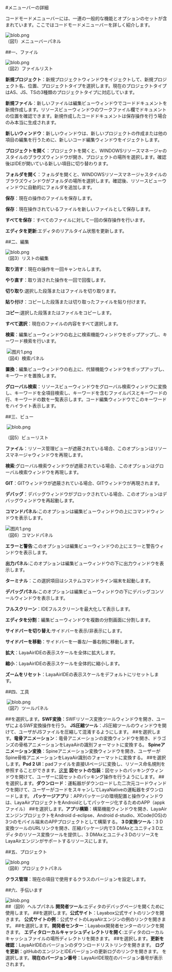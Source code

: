 #メニューバーの詳細

コードモードメニューバーには、一連の一般的な機能とオプションのセットが含まれています。ここではコードモードメニューバーを詳しく紹介します。

 ![blob.png](img/1.png)<br/>
（図1）メニューバーパネル



 



##一、ファイル

​![blob.png](img/2.png)<br/>
（図2）ファイルリスト



​**新規プロジェクト**：新規プロジェクトウィンドウをイジェクトして、新規プロジェクト名、位置、プロジェクトタイプを選択します。現在のプロジェクトタイプはAS、JS、TSの3種類のプロジェクトタイプに対応しています。

​**新規ファイル**：新しいファイルは編集ビューウィンドウでコードドキュメントを新規作成します。リソースビューウィンドウのワークファイル欄でドキュメントの位置を確認できます。新規作成したコードドキュメントは保存操作を行う場合のみ本当に生成されます。

​**新しいウィンドウ**：新しいウィンドウは、新しいプロジェクトの作成または他の項目の編集を行うために、新しいコード編集ウィンドウをイジェクトします。

​**プロジェクトを開く**：プロジェクトを開くと、WINDOWSリソースマネージャのスタイルのブラウズウィンドウが開き、プロジェクトの場所を選択します。確認後はIDEが開いている新しい項目に切り替わります。

​**フォルダを開く**：フォルダを開くと、WINDOWSリソースマネージャスタイルのブラウズウィンドウがフォルダの場所を選択します。確認後、リソースビューウィンドウに自動的にフォルダを追加します。

​**保存**：現在の操作のファイルを保存します。

​**保存**：現在操作されているファイルを新しいファイルとして保存します。

​**すべてを保存**：すべてのファイルに対して一回の保存操作を行います。

​**エディタを更新**:エディタのリアルタイム状態を更新します。







  



##二、編集

​![blob.png](img/3.png)<br/>
（図3）リストの編集

​**取り消す**：現在の操作を一回キャンセルします。

​**やり直す**：取り消された操作を一回で回復します。

​**切り取り**:選択した段落またはファイルを切り取ります。

​**貼り付け**：コピーした段落または切り取ったファイルを貼り付けます。

​**コピー**:選択した段落またはファイルをコピーします。

​**すべて選択**：現在のファイルの内容をすべて選択します。

​**検索**：編集ビューウィンドウの右上に検索機能ウィンドウをポップアップし、キーワード検索を行います。



​        ![图片1.png](img/4.png)<br/>
（図4）検索パネル

​**置換**：編集ビューウィンドウの右上に、代替機能ウィンドウをポップアップし、キーワードを置換します。

​**グローバル検索**：リソースビューウィンドウをグローバル検索ウィンドウに変換し、キーワードを全項目検索し、キーワードを含むファイルパスとキーワードの行、キーワードの数を一覧表示します。コード編集ウィンドウでこのキーワードをハイライト表示します。



 







##三、ビュー



​        ![blob.png](img/5.png)<br/>

（図5）ビューリスト

​**ファイル**：リソース管理ビューが遮蔽されている場合、このオプションはリソースマネージャウィンドウを再現します。

​**検索**:グローバル検索ウィンドウが遮蔽されている場合、このオプションはグローバル検索ウィンドウを再現します。

​**GIT**：GITウィンドウが遮蔽されている場合、GITウィンドウが再現されます。

​**デバッグ**：デバッグウィンドウがブロックされている場合、このオプションはデバッグウィンドウを再起動します。

​**コマンドパネル**:このオプションは編集ビューウィンドウの上にコマンドウィンドウを表示します。

​![图片1.png](img/6.png)<br/>
（図6）コマンドパネル

​**エラーと警告**:このオプションは編集ビューウィンドウの上にエラーと警告ウィンドウを表示します。

​**出力パネル**:このオプションは編集ビューウィンドウの下に出力ウィンドウを表示します。

​**ターミナル**：この選択項目はシステムコマンドライン端末を起動します。

​**デバッグパネル**:このオプションは編集ビューウィンドウの下にデバッグコンソールウィンドウを表示します。

​**フルスクリーン**：IDEフルスクリーンを最大化して表示します。

​**エディタを分割**：編集ビューウィンドウを複数の分割画面に分割します。

​**サイドバーを切り替え**:サイドバーを表示/非表示にします。

​**サイドバーを移動**：サイドバーを一番左/一番右側に移動します。

​**拡大**：LayaAirIDEの表示スケールを全体に拡大します。

​**縮小**：LayaAirIDEの表示スケールを全体的に縮小します。

​**ズームをリセット**：LayaAirIDEの表示スケールをデフォルトにリセットします。





##四、工具



​        ![blob.png](img/7.png)<br/>
（図7）ツールパネル

##を選択します。**SWF変換**：SWFリソース変換ツールウィンドウを開き、ユーザによるSWF変換操作を行う。 **JS圧縮ツール**：JS圧縮ツールのウィンドウを開けて、ユーザがJSファイルを圧縮して混淆するようにします。
##を選択します。**竜骨アニメーション**：竜骨アニメーションの変換ウィンドウを開き、ドラゴンズの骨格アニメーションをLayaAirの識別フォーマットに変換する。 **Spineアニメーション変換**：Spineアニメーション変換ウィンドウを開き、ユーザーがSpine骨格アニメーションをLayaAir識別のフォーマットに変換する。
##を選択します。**Psd 2 UI**：padファイルを直接UIページに変換し、リソース命名規則を参照することができます。[这里](https://ask.layabox.com/question/7365) **図セットの包装**：図セットのパッキングウィンドウを開けて、ユーザーに図セットのパッキング操作を行うようにします。
##を選択します。**ダウンロード**：運転器がダウンロードした二次元コードウィンドウを開けて、ユーザーがコードをスキャンしてLayaNativeの運転器をダウンロードします。 **パッケージアプリ**：APPパッケージの環境配置と操作ウィンドウは、LayaAirプロジェクトをAndroidとしてパッケージ化するためのAPP（appkファイル）
##を選択します。**アプリ構築**：構築機能ウィンドウを開き、LayaAirエンジンプロジェクトをAndroid d-eclipse、Android d-studio、XCode(IOS)の3つのモバイル端末のAPPプロジェクトとして構築する。 **3 D変換ツール**：3 D変換ツールのURLリンクを開き、圧縮パッケージ内で3 DMAxとユニティ3 Dエディタのリソース変換ツールを提供し、3 DMAxとユニティ3 DのリソースをLayaAirエンジンがサポートするリソースにします。





##五、プロジェクト

​![blob.png](img/8.png)<br/>
（図8）プロジェクトパネル

​**クラス管理**：現在の項目で使用するクラスのバージョンを設定します。





##六、手伝います

​![blob.png](img/9.png)<br/>
##（図9）ヘルプパネル **開発者ツール**:エディタのデバッグページを開くために使用します。
##を選択します。**公式サイト**：Layabox公式サイトのリンクを開きます。 **公式サイトの例**：公式サイトのLayaAirエンジンの例のリンクを開きます。
##を選択します。**開発者センター**：Layabox開発者センターのリンクを開きます。 **エディタローカルキャッシュディレクトリを開く**:エディタのローカルキャッシュファイルの場所ディレクトリを開きます。
##を選択します。**更新を確認**：LayaAirIDEのバージョンのダウンロードリストリンクを開きます。 **ログを更新**：gitHubのエンジンとIDEバージョンの更新ログのリンクを開きます。
を選択します。**現在のバージョン番号**：LayaAirIDE現在のバージョン番号が表示されます。